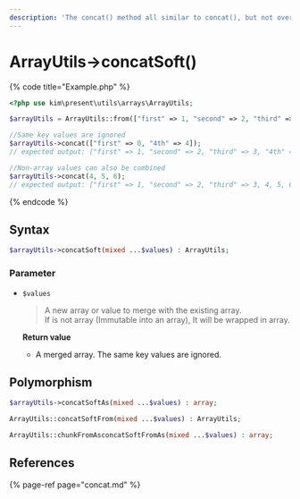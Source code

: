 ```yaml
---
description: 'The concat() method all similar to concat(), but not overwrite existing keys'
---
```


# ArrayUtils-&gt;concatSoft\(\)

{% code title="Example.php" %}
```php
<?php use kim\present\utils\arrays\ArrayUtils;

$arrayUtils = ArrayUtils::from(["first" => 1, "second" => 2, "third" => 3]);

//Same key values are ignored
$arrayUtils->concat(["first" => 0, "4th" => 4]);
// expected output: ["first" => 1, "second" => 2, "third" => 3, "4th" => 4]

//Non-array values ​​can also be combined
$arrayUtils->concat(4, 5, 6);
// expected output: ["first" => 1, "second" => 2, "third" => 3, 4, 5, 6]
```
{% endcode %}

## Syntax

```php
$arrayUtils->concatSoft(mixed ...$values) : ArrayUtils;
```

### Parameter

* `$values`

  > A new array or value to merge with the existing array.  
  > If is not array \(Immutable into an array\), It will be wrapped in array.

  **Return value**

  * A merged array. The same key values ​​are ignored.

## Polymorphism

```php
$arrayUtils->concatSoftAs(mixed ...$values) : array;
```

```php
ArrayUtils::concatSoftFrom(mixed ...$values) : ArrayUtils;
```

```php
ArrayUtils::chunkFromAsconcatSoftFromAs(mixed ...$values) : array;
```

## References

{% page-ref page="concat.md" %}

